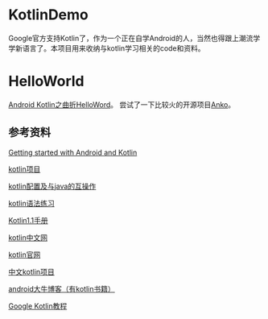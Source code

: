 # KotlinDemo
Google官方支持Kotlin了，作为一个正在自学Android的人，当然也得跟上潮流学学新语言了。本项目用来收纳与kotlin学习相关的code和资料。

# HelloWorld
[Android Kotlin之曲折HelloWord](http://huaqianlee.github.io/2017/05/23/Kotlin/Kotlin-HElloWorld/)。
尝试了一下比较火的开源项目[Anko](https://github.com/Kotlin/anko)。


## 参考资料
[Getting started with Android and Kotlin](https://kotlinlang.org/docs/tutorials/kotlin-android.html) 

[kotlin项目](https://github.com/JetBrains/kotlin) 

[kotlin配置及与java的互操作](https://github.com/JetBrains/kotlin-examples) 

[kotlin语法练习](https://github.com/Kotlin/kotlin-koans) 

[Kotlin1.1手册](doc/kotlin-docs.pdf) 

[kotlin中文网](http://tanfujun.com/kotlin-web-site-cn/docs/reference/) 

[kotlin官网](https://kotlinlang.org/) 

[中文kotlin项目](https://github.com/huanglizhuo/kotlin-in-chinese) 

[android大牛博客（有kotlin书籍）](https://antonioleiva.com/)

[Google Kotlin教程](https://codelabs.developers.google.com/codelabs/build-your-first-android-app-kotlin/index.html)
